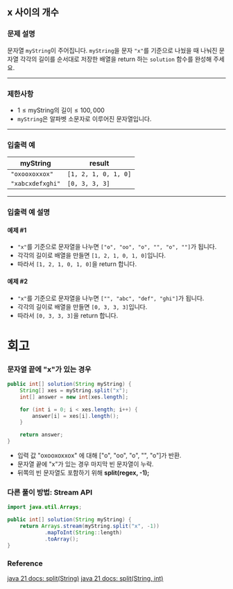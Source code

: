 ## x 사이의 개수

### 문제 설명
문자열 `myString`이 주어집니다. `myString`을 문자 `"x"`를 기준으로 나눴을 때 나눠진 문자열 각각의 길이를 순서대로 저장한 배열을 return 하는 `solution` 함수를 완성해 주세요.

---

### 제한사항
- $1 \leq \text{myString의 길이} \leq 100,000$
- `myString`은 알파벳 소문자로 이루어진 문자열입니다.

---

### 입출력 예

| myString         | result               |
|------------------|----------------------|
| `"oxooxoxxox"`   | `[1, 2, 1, 0, 1, 0]` |
| `"xabcxdefxghi"` | `[0, 3, 3, 3]`       |

---

### 입출력 예 설명

#### 예제 #1
- `"x"`를 기준으로 문자열을 나누면 `["o", "oo", "o", "", "o", ""]`가 됩니다.
- 각각의 길이로 배열을 만들면 `[1, 2, 1, 0, 1, 0]`입니다.
- 따라서 `[1, 2, 1, 0, 1, 0]`을 return 합니다.

#### 예제 #2
- `"x"`를 기준으로 문자열을 나누면 `["", "abc", "def", "ghi"]`가 됩니다.
- 각각의 길이로 배열을 만들면 `[0, 3, 3, 3]`입니다.
- 따라서 `[0, 3, 3, 3]`을 return 합니다.
# 회고
### 문자열 끝에 "x"가 있는 경우
```java
public int[] solution(String myString) {
    String[] xes = myString.split("x");
    int[] answer = new int[xes.length];

    for (int i = 0; i < xes.length; i++) {
        answer[i] = xes[i].length();
    }

    return answer;
}
```
- 입력 값 "oxooxoxxox" 에 대해 ["o", "oo", "o", "", "o"]가 반환.
- 문자열 끝에 "x"가 있는 경우 마지막 빈 문자열이 누락.
- 뒤쪽의 빈 문자열도 포함하기 위해 **split(regex, -1);**
### 다른 풀이 방법: Stream API
```java
import java.util.Arrays;

public int[] solution(String myString) {
    return Arrays.stream(myString.split("x", -1))
            .mapToInt(String::length)
            .toArray();
}
```
### Reference
[java 21 docs: split(String)](https://docs.oracle.com/en/java/javase/21/docs/api/java.base/java/lang/String.html#split(java.lang.String))  
[java 21 docs: split(String, int)](https://docs.oracle.com/en/java/javase/21/docs/api/java.base/java/lang/String.html#split(java.lang.String,int))
